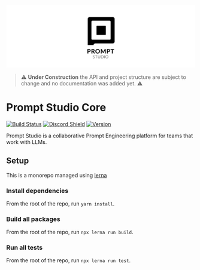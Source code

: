 <p align="center">
  <img src="assets/banner.png" />
</p>

> ⚠️ **Under Construction** the API and project structure are subject to change and no documentation was added yet. ⚠️

# Prompt Studio Core

[![Build Status](https://img.shields.io/github/actions/workflow/status/pufflyai/prompt-studio-core/test-and-build.yml?branch=main&style=flat&colorA=000000&colorB=000000)](https://github.com/pufflyai/prompt-studio-core/actions?query=workflow%3Atest-and-build)
[![Discord Shield](https://img.shields.io/discord/1086313238960025631?style=flat&colorA=000000&colorB=000000&label=discord&logo=discord&logoColor=ffffff)](https://discord.gg/3RxwUEk8fW)
[![Version](https://img.shields.io/npm/v/@pufflig/ps-chains?style=flat&colorA=000000&colorB=000000)](https://www.npmjs.com/package/@pufflig/ps-chains)

Prompt Studio is a collaborative Prompt Engineering platform for teams that work with LLMs.

## Setup

This is a monorepo managed using [lerna](https://lerna.js.org/)

### Install dependencies

From the root of the repo, run `yarn install`.

### Build all packages

From the root of the repo, run `npx lerna run build`.

### Run all tests

From the root of the repo, run `npx lerna run test`.
